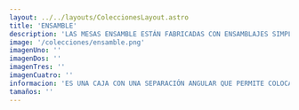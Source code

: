 ```yaml
---
layout: ../../layouts/ColeccionesLayout.astro
title: 'ENSAMBLE'
description: 'LAS MESAS ENSAMBLE ESTÁN FABRICADAS CON ENSAMBLAJES SIMPLES, LO QUE PERMITE UN EMPAQUE LO MÁS COMPACTO POSIBLE. SE ELABORAN CON LA MADERA DISPONIBLE EN EL TALLER EN ESE MOMENTO, LO QUE CONTRIBUYE A REDUCIR AL MÁXIMO LOS DESPERDICIOS Y RESIDUOS DE MATERIAL.'
image: '/colecciones/ensamble.png'
imagenUno: ''
imagenDos: ''
imagenTres: ''
imagenCuatro: ''
informacion: 'ES UNA CAJA CON UNA SEPARACIÓN ANGULAR QUE PERMITE COLOCAR DOS FOCOS: UNO ADELANTE, APUNTANDO HACIA ABAJO, Y OTRO DETRÁS, APUNTANDO HACIA ARRIBA. CADA UNO TIENE UN BOTÓN INDEPENDIENTE PARA AJUSTAR LA LUZ SEGÚN EL AMBIENTE QUE SE DESEE CREAR. LA ESTRUCTURA SE ENSAMBLA CON MADERA DE 10 MM DE ESPESOR, UTILIZANDO ESPIGAS Y ESCOPLOS, TODOS CORTADOS CON PRECISIÓN EN UN ROUTER CNC. EL CABLEADO ESTÁ DISEÑADO DE MANERA QUE EL FOCO SE PUEDA CAMBIAR DE FORMA SENCILLA, GRACIAS A CONECTORES RÁPIDOS, SIN NECESIDAD DE DESMONTAR NI ABRIR LA CAJA.'
tamaños: ''
---
```

